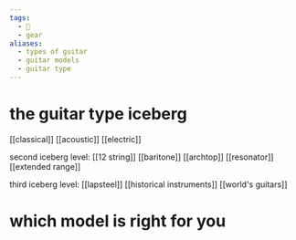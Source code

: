 ```yaml
---
tags:
  - 🌲
  - gear
aliases:
  - types of guitar
  - guitar models
  - guitar type
---
```

# the guitar type iceberg
[[classical]]
[[acoustic]]
[[electric]]

second iceberg level:
[[12 string]]
[[baritone]]
[[archtop]]
[[resonator]]
[[extended range]]

third iceberg level:
[[lapsteel]]
[[historical instruments]]
[[world's guitars]]

# which model is right for you
